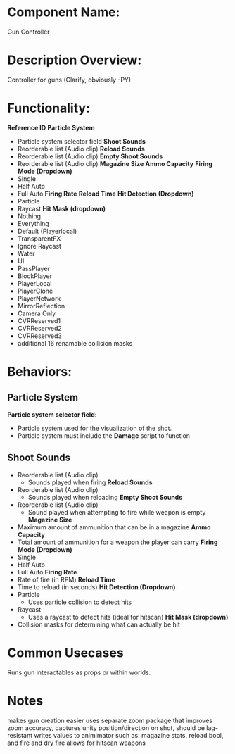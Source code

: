 # Component Name:

Gun Controller

# Description Overview:

Controller for guns (Clarify, obviously -PY)

# Functionality:

__Reference ID__
__Particle System__
- Particle system selector field
__Shoot Sounds__
- Reorderable list (Audio clip)
__Reload Sounds__
- Reorderable list (Audio clip)
__Empty Shoot Sounds__
- Reorderable list (Audio clip)
__Magazine Size__
__Ammo Capacity__
__Firing Mode (Dropdown)__
- Single
- Half Auto
- Full Auto
__Firing Rate__
__Reload Time__
__Hit Detection (Dropdown)__
- Particle
- Raycast
__Hit Mask (dropdown)__
- Nothing
- Everything
- Default (Playerlocal)
- TransparentFX
- Ignore Raycast
- Water
- UI
- PassPlayer
- BlockPlayer
- PlayerLocal
- PlayerClone
- PlayerNetwork
- MirrorReflection
- Camera Only
- CVRReserved1
- CVRReserved2
- CVRReserved3
- additional 16 renamable collision masks

# Behaviors:

## __Particle System__
__Particle system selector field:__
- Particle system used for the visualization of the shot.
- Particle system must include the **Damage** script to function
## __Shoot Sounds__
- Reorderable list (Audio clip)
	- Sounds played when firing
__Reload Sounds__
- Reorderable list (Audio clip)
	- Sounds played when reloading
__Empty Shoot Sounds__
- Reorderable list (Audio clip)
	- Sound played when attempting to fire while weapon is empty
__Magazine Size__
- Maximum amount of ammunition that can be in a magazine
__Ammo Capacity__
- Total amount of ammunition for a weapon the player can carry
__Firing Mode (Dropdown)__
- Single
- Half Auto
- Full Auto
__Firing Rate__
- Rate of fire (in RPM)
__Reload Time__
- Time to reload (in seconds)
__Hit Detection (Dropdown)__
- Particle
	- Uses particle collision to detect hits
- Raycast
	- Uses a raycast to detect hits (ideal for hitscan)
__Hit Mask (dropdown)__
- Collision masks for determining what can actually be hit

# Common Usecases

Runs gun interactables as props or within worlds.

# Notes

makes gun creation easier
uses separate zoom package that improves zoom accuracy, captures unity position/direction on shot, should be lag-resistant
writes values to animimator such as: magazine stats, reload bool, and fire and dry fire 
allows for hitscan weapons